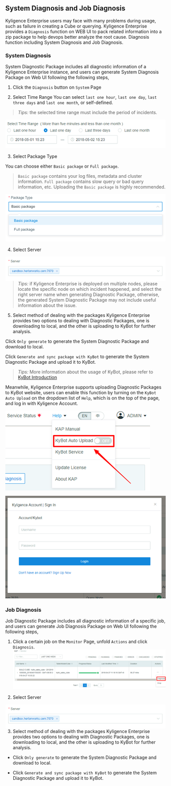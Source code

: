 ## System Diagnosis and Job Diagnosis
Kyligence Enterprise users may face with many problems during usage, such as failure in creating a Cube or querying. Kyligence Enterprise provides a `Diagnosis` function on WEB UI to pack related information into a zip package to help devops better analyze the root cause.
Diagnosis function including System Diagnosis and Job Diagnosis.


### System Diagnosis
System Diagnostic Package includes all diagnostic information of a Kyligence Enterprise instance, and users can generate System Diagnosis Package on Web UI following the following steps,

1. Click the `Diagnosis` button on `System` Page

2. Select Time Range
You can select `last one hour`, `last one day`, `last three days` and `last one month`, or self-defined.

> *Tips:* the selected time range must include the period of incidents.

![](images/diagnosis/sys_diag_timerange.png)

3. Select Package Type

You can choose either `Basic package` or `Full package`.

> `Basic package` contains your log files, metadata and cluster information. `Full package` contains slow query or bad query information, etc. Uploading the `Basic package` is highly recommended. 

![](images/diagnosis/diag_package.png)

 4. Select Server

<img style="float: right;" src="images/diagnosis/sys_diag_server.png">

> *Tips:* if Kyligence Enterprise is deployed on multiple nodes, please locate the specific node on which incident happened, and select the right server name when generating Diagnostic Package, otherwise, the generated System Diagnostic Package may not include useful information about the issue.

5. Select method of dealing with the packages
Kyligence Enterprise provides two options to dealing with Diagnostic Packages, one is downloading to local, and the other is uploading to KyBot for further analysis.

Click `Only generate` to generate the System Diagnostic Package and download to local.

Click `Generate and sync package with KyBot` to generate the System Diagnostic Package and upload it to KyBot.

> *Tips:* More information about the usage of KyBot, please refer to [KyBot Introduction](../kybot/README.md)

Meanwhile, Kyligence Enterprise supports uploading Diagnostic Packages to KyBot website, users can enable this function by turning on the `KyBot Auto Upload` on the dropdown list of `Help`, which is on the top of the page, and log in with Kyligence Account.

![](images/diagnosis/auto_diag_1.png)

![](images/diagnosis/auto_diag_2.png)

### Job Diagnosis
Job Diagnostic Package includes all diagnostic information of a specific job, and users can generate Job Diagnosis Package on Web UI following the following steps,

1. Click a certain job on the `Monitor` Page, unfold `Actions` and click `Diagnosis`.
![](images/diagnosis/job_diag_1.png)

2. Select Server

<img style="float: right;" src="images/diagnosis/sys_diag_server.png">

3. Select method of dealing with the packages
Kyligence Enterprise provides two options to dealing with Diagnostic Packages, one is downloading to local, and the other is uploading to KyBot for further analysis.

- Click `Only generate` to generate the System Diagnostic Package and download to local.

- Click `Generate and sync package with KyBot` to generate the System Diagnostic Package and upload it to KyBot.
